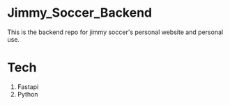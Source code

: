 # Jimmy_Soccer_Backend
This is the backend repo for jimmy soccer's personal website and personal use.

# Tech
1. Fastapi
2. Python

